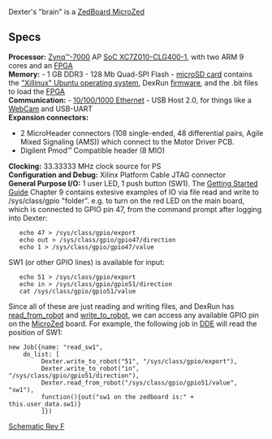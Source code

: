 Dexter's "brain" is a [ZedBoard MicroZed](http://zedboard.org/product/microzed) 
## Specs
**Processor:** [Zynq™-7000](https://www.xilinx.com/products/silicon-devices/soc/zynq-7000.html) AP [SoC XC7Z010-CLG400-1](https://www.xilinx.com/support/documentation/data_sheets/ds190-Zynq-7000-Overview.pdf), with two ARM 9 cores and an [FPGA](Gateware)<BR>
**Memory:** - 1 GB DDR3 - 128 Mb Quad-SPI Flash - [microSD card](SD-Card-Image) contains the ["Xillinux" Ubuntu operating system](http://xillybus.com/xillinux), DexRun [firmware](Firmware), and the .bit files to load the [FPGA](Gateware) 
<BR>
**Communication:** - [10/100/1000 Ethernet](Dexter-Networking) - USB Host 2.0, for things like a [WebCam](WebCam) and USB-UART<BR>
**Expansion connectors:**
 - 2 MicroHeader connectors (108 single-ended, 48 differential pairs, Agile Mixed Signaling
(AMS)) which connect to the Motor Driver PCB.
 - Digilent Pmod™ Compatible header (8 MIO)

**Clocking:** 33.33333 MHz clock source for PS<BR>
**Configuration and Debug:** Xilinx Platform Cable JTAG connector<BR>
**General Purpose I/O:** 1 user LED, 1 push button (SW1). The [Getting Started Guide](http://www.zedboard.org/sites/default/files/documentations/5164-MicroZed-GettingStarted-V1.pdf) Chapter 9 contains extesive examples of IO via file read and write to /sys/class/gpio "folder". e.g. to turn on the red LED on the main board, which is connected to GPIO pin 47, from the command prompt after logging into Dexter:
````
   echo 47 > /sys/class/gpio/export
   echo out > /sys/class/gpio/gpio47/direction
   echo 1 > /sys/class/gpio/gpio47/value
````
SW1 (or other GPIO lines) is available for input:
````
   echo 51 > /sys/class/gpio/export
   echo in > /sys/class/gpio/gpio51/direction
   cat /sys/class/gpio/gpio51/value
````
Since all of these are just reading and writing files, and DexRun has [read_from_robot](read-from-robot) and [write_to_robot](write-to-robot), we can access any available GPIO pin on the [MicroZed](MicroZed) board. For example, the following job in [DDE](DDE) will read the position of SW1:
````
new Job({name: "read_sw1",
	do_list: [
         Dexter.write_to_robot("51", "/sys/class/gpio/export"),
         Dexter.write_to_robot("in", "/sys/class/gpio/gpio51/direction"),
         Dexter.read_from_robot("/sys/class/gpio/gpio51/value", "sw1"),
         function(){out("sw1 on the zedboard is:" + this.user_data.sw1)}
         ]})
````
[Schematic Rev F](http://microzed.org/sites/default/files/documentations/MicroZed_Rev_F_Schematic_141212.pdf)

